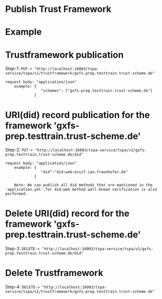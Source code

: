 # Publish Trust Framework
# Example

# Trustframework publication
Step-1: 
    ` PUT-> "http://localhost:16003/tspa-service/tspa/v1/trustframework/gxfs-prep.testtrain.trust-scheme.de" `

    request body: "application/json"
        example: {
                    "schemes": ["gxfs-prep.testtrain.trust-scheme.de"]
                 }

# URI(did) record publication for the framework 'gxfs-prep.testtrain.trust-scheme.de'
Step-2:
    `PUT-> "http://localhost:16003/tspa-service/tspa/v1/gxfs-prep.testtrain.trust-scheme.de/did"`

    request body: "application/json"
        example: {
                    "did":"did:web:essif.iao.fraunhofer.de"   
                 }

        Note: We can publish all did methods that are mantioned in the 'application.yml',for did:web method well-known varification is also performed.

# Delete URI(did) record for the framework 'gxfs-prep.testtrain.trust-scheme.de'
Step-3:
    `DELETE-> "http://localhost:16003/tspa-service/tspa/v1/gxfs-prep.testtrain.trust-scheme.de/did"`

# Delete Trustframework
Step-4:
    `DELETE-> "http://localhost:16003/tspa-service/tspa/v1/trustframework/gxfs-prep.testtrain.trust-scheme.de"`
